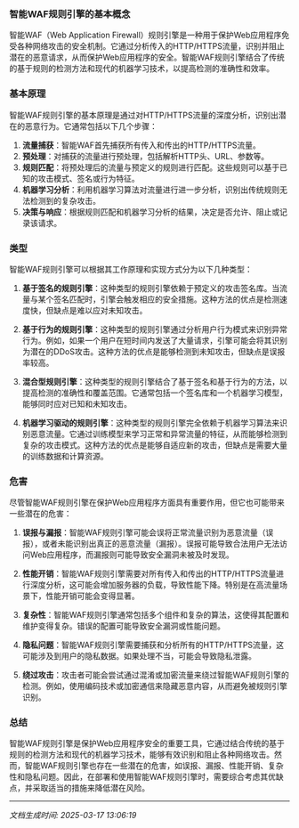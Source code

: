 ### 智能WAF规则引擎的基本概念

智能WAF（Web Application Firewall）规则引擎是一种用于保护Web应用程序免受各种网络攻击的安全机制。它通过分析传入的HTTP/HTTPS流量，识别并阻止潜在的恶意请求，从而保护Web应用程序的安全。智能WAF规则引擎结合了传统的基于规则的检测方法和现代的机器学习技术，以提高检测的准确性和效率。

### 基本原理

智能WAF规则引擎的基本原理是通过对HTTP/HTTPS流量的深度分析，识别出潜在的恶意行为。它通常包括以下几个步骤：

1. **流量捕获**：智能WAF首先捕获所有传入和传出的HTTP/HTTPS流量。
2. **预处理**：对捕获的流量进行预处理，包括解析HTTP头、URL、参数等。
3. **规则匹配**：将预处理后的流量与预定义的规则进行匹配。这些规则可以基于已知的攻击模式、签名或行为特征。
4. **机器学习分析**：利用机器学习算法对流量进行进一步分析，识别出传统规则无法检测到的复杂攻击。
5. **决策与响应**：根据规则匹配和机器学习分析的结果，决定是否允许、阻止或记录该请求。

### 类型

智能WAF规则引擎可以根据其工作原理和实现方式分为以下几种类型：

1. **基于签名的规则引擎**：这种类型的规则引擎依赖于预定义的攻击签名库。当流量与某个签名匹配时，引擎会触发相应的安全措施。这种方法的优点是检测速度快，但缺点是难以应对未知攻击。
   
2. **基于行为的规则引擎**：这种类型的规则引擎通过分析用户行为模式来识别异常行为。例如，如果一个用户在短时间内发送了大量请求，引擎可能会将其识别为潜在的DDoS攻击。这种方法的优点是能够检测到未知攻击，但缺点是误报率较高。

3. **混合型规则引擎**：这种类型的规则引擎结合了基于签名和基于行为的方法，以提高检测的准确性和覆盖范围。它通常包括一个签名库和一个机器学习模型，能够同时应对已知和未知攻击。

4. **机器学习驱动的规则引擎**：这种类型的规则引擎完全依赖于机器学习算法来识别恶意流量。它通过训练模型来学习正常和异常流量的特征，从而能够检测到复杂的攻击模式。这种方法的优点是能够自适应新的攻击，但缺点是需要大量的训练数据和计算资源。

### 危害

尽管智能WAF规则引擎在保护Web应用程序方面具有重要作用，但它也可能带来一些潜在的危害：

1. **误报与漏报**：智能WAF规则引擎可能会误将正常流量识别为恶意流量（误报），或者未能识别出真正的恶意流量（漏报）。误报可能导致合法用户无法访问Web应用程序，而漏报则可能导致安全漏洞未被及时发现。

2. **性能开销**：智能WAF规则引擎需要对所有传入和传出的HTTP/HTTPS流量进行深度分析，这可能会增加服务器的负载，导致性能下降。特别是在高流量场景下，性能开销可能会变得显著。

3. **复杂性**：智能WAF规则引擎通常包括多个组件和复杂的算法，这使得其配置和维护变得复杂。错误的配置可能导致安全漏洞或性能问题。

4. **隐私问题**：智能WAF规则引擎需要捕获和分析所有的HTTP/HTTPS流量，这可能涉及到用户的隐私数据。如果处理不当，可能会导致隐私泄露。

5. **绕过攻击**：攻击者可能会尝试通过混淆或加密流量来绕过智能WAF规则引擎的检测。例如，使用编码技术或加密通信来隐藏恶意内容，从而避免被规则引擎识别。

### 总结

智能WAF规则引擎是保护Web应用程序安全的重要工具，它通过结合传统的基于规则的检测方法和现代的机器学习技术，能够有效识别和阻止各种网络攻击。然而，智能WAF规则引擎也存在一些潜在的危害，如误报、漏报、性能开销、复杂性和隐私问题。因此，在部署和使用智能WAF规则引擎时，需要综合考虑其优缺点，并采取适当的措施来降低潜在风险。

---

*文档生成时间: 2025-03-17 13:06:19*


